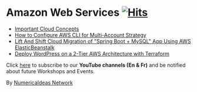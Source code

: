 # Amazon Web Services&nbsp;[![Hits](https://hits.seeyoufarm.com/api/count/incr/badge.svg?url=https%3A%2F%2Fgithub.com%2Fnumerica-ideas%2Fcommunity%2Ftree%2Fmaster%2Faws&count_bg=%2379C83D&title_bg=%23555555&icon=&icon_color=%23E7E7E7&title=hits&edge_flat=false)](https://numericaideas.com/)

- [Important Cloud Concepts](./important-cloud-concepts)
- [How to Configure AWS CLI for Multi-Account Strategy](./configure-aws-cli-multi-account-strategy)
- [Lift And Shift Cloud Migration of "Spring Boot + MySQL" App Using AWS ElasticBeanstalk](./springboot-migration-elasticbeanstalk)
- [Deploy WordPress on a 2-Tier AWS Architecture with Terraform](../terraform/deploy-wordpress-2tier-aws-architecture-with-terraform)

Click [here](https://www.youtube.com/@numericaideas/channels?sub_confirmation=1) to subscribe to our **YouTube channels (En & Fr)** and be notified about future Workshops and Events.

By [NumericaIdeas Network](https://numericaideas.com)
